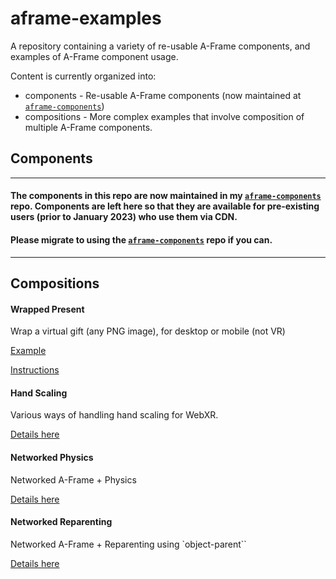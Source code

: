 # aframe-examples
A repository containing a variety of re-usable A-Frame components, and examples of A-Frame component usage.

Content is currently organized into:

- components - Re-usable A-Frame components (now maintained at [`aframe-components`](https://github.com/diarmidmackenzie/aframe-components))
- compositions - More complex examples that involve composition of multiple A-Frame components.



## Components

------------

#### The components in this repo are now maintained in my [`aframe-components`](https://github.com/diarmidmackenzie/aframe-components) repo.  Components are left here so that they are available for pre-existing users (prior to January 2023) who use them via CDN.

#### Please migrate to using the  [`aframe-components`](https://github.com/diarmidmackenzie/aframe-components) repo if you can.

-----------



## Compositions

#### Wrapped Present

Wrap a virtual gift (any PNG image), for desktop or mobile (not VR)

[Example](https://diarmidmackenzie.github.io/aframe-examples/compositions/wrapped-present/)

[Instructions](https://github.com/diarmidmackenzie/aframe-examples/blob/main/compositions/wrapped-present/README.md)



#### Hand Scaling

Various ways of handling hand scaling for WebXR.

[Details here](https://diarmidmackenzie.github.io/aframe-examples/compositions/hand-scaling/README.md)



#### Networked Physics

Networked A-Frame + Physics

[Details here](https://diarmidmackenzie.github.io/aframe-examples/compositions/networked-physics/README.md)


#### Networked Reparenting

Networked A-Frame + Reparenting using `object-parent``

[Details here](https://diarmidmackenzie.github.io/aframe-examples/compositions/networked-reparenting/README.md)
